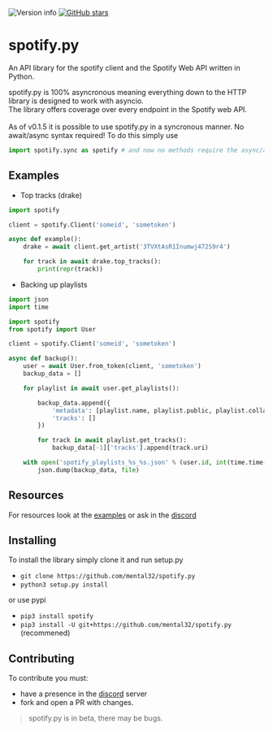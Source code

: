 ![Version info](https://img.shields.io/pypi/v/spotify.svg)
[![GitHub stars](https://img.shields.io/github/stars/mental32/spotify.py.svg)](https://github.com/mental32/spotify.py/stargazers)
# spotify.py

An API library for the spotify client and the Spotify Web API written in Python.

spotify.py is 100% asyncronous meaning everything down to the HTTP library is designed to work with asyncio.<br>The library offers coverage over every endpoint in the Spotify web API.<br><br>As of v0.1.5 it is possible to use spotify.py in a syncronous manner. No await/async syntax required! To do this simply use

```py
import spotify.sync as spotify # and now no methods require the async/await syntax.
```

## Examples

- Top tracks (drake)

```py
import spotify

client = spotify.Client('someid', 'sometoken')

async def example():
    drake = await client.get_artist('3TVXtAsR1Inumwj472S9r4')

    for track in await drake.top_tracks():
        print(repr(track))
```

- Backing up playlists

```py
import json
import time

import spotify
from spotify import User

client = spotify.Client('someid', 'sometoken')

async def backup():
    user = await User.from_token(client, 'sometoken')
    backup_data = []

    for playlist in await user.get_playlists():

        backup_data.append({
            'metadata': [playlist.name, playlist.public, playlist.collaborative, playlist.description], 
            'tracks': []
        })

        for track in await playlist.get_tracks():
            backup_data[-1]['tracks'].append(track.uri)

    with open('spotify_playlists_%s_%s.json' % (user.id, int(time.time())), 'w') as file:
        json.dump(backup_data, file)
```

## Resources

For resources look at the [examples](https://github.com/mental32/spotify.py/tree/master/examples) or ask in the [discord](https://discord.gg/k43FSFF)

## Installing

To install the library simply clone it and run setup.py
- `git clone https://github.com/mental32/spotify.py`
- `python3 setup.py install`

or use pypi

- `pip3 install spotify`
- `pip3 install -U git+https://github.com/mental32/spotify.py` (recommened)

## Contributing
To contribute you must:
- have a presence in the [discord](https://discord.gg/k43FSFF) server
- fork and open a PR with changes.

> spotify.py is in beta, there may be bugs.
